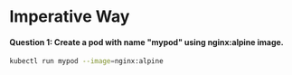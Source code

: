 # Imperative Way

#### Question 1: Create a pod with name "mypod" using nginx:alpine image.

```sh
kubectl run mypod --image=nginx:alpine
```
